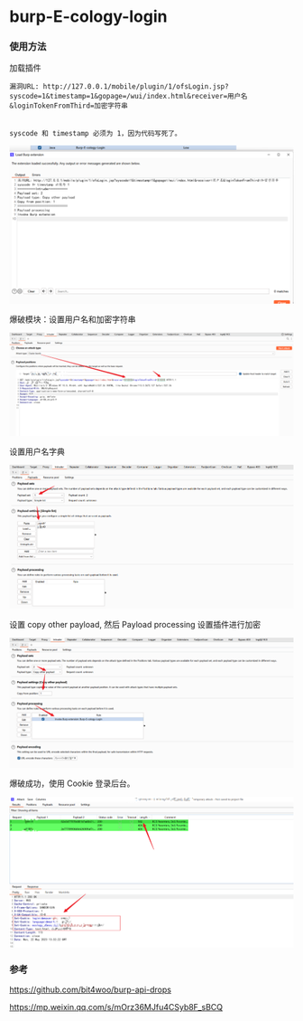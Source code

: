 # burp-E-cology-login

### 使用方法



加载插件

```
漏洞URL: http://127.0.0.1/mobile/plugin/1/ofsLogin.jsp?syscode=1&timestamp=1&gopage=/wui/index.html&receiver=用户名&loginTokenFromThird=加密字符串


syscode 和 timestamp 必须为 1，因为代码写死了。
```

![](images/image-20230522212948792.png)



爆破模块：设置用户名和加密字符串



![image-20230522213105970](images/image-20230522213105970.png)



设置用户名字典



![image-20230522213136519](images/image-20230522213136519.png)



设置 copy other payload, 然后 Payload processing 设置插件进行加密



![image-20230522213219018](images/image-20230522213219018.png)



爆破成功，使用 Cookie 登录后台。



![image-20230522213303842](images/image-20230522213303842.png)



### 参考

https://github.com/bit4woo/burp-api-drops

https://mp.weixin.qq.com/s/mOrz36MJfu4CSyb8F_sBCQ






